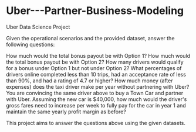 # Uber---Partner-Business-Modeling
Uber Data Science Project

Given the operational scenarios and the provided dataset, answer the following questions:

How much would the total bonus payout be with Option 1?
How much would the total bonus payout be with Option 2?
How many drivers would qualify for a bonus under Option 1 but not under Option 2?
What percentages of drivers online completed less than 10 trips, had an acceptance rate of less than 90%, and had a rating of 4.7 or higher?
How much money (after expenses) does the taxi driver make per year without partnering with Uber?
You are convincing the same driver above to buy a Town Car and partner with Uber. Assuming the new car is $40,000, how much would the driver's gross fares need to increase per week to fully pay for the car in year 1 and maintain the same yearly profit margin as before?

This project aims to answer the questions above using the given datasets. 
